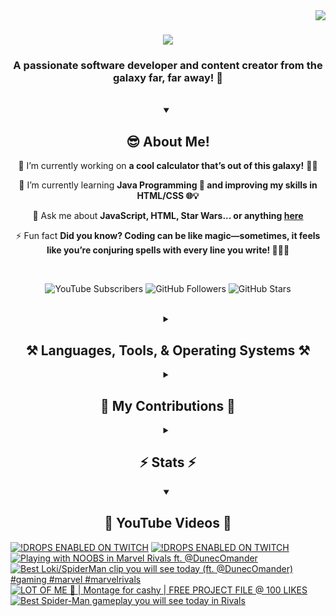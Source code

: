<!-- Visitor Count -->
<img align="right" src="https://visitor-badge.laobi.icu/badge?page_id=VexlsGG.VexlsGG" />

<!-- Typing Text -->
<h1 align="center">
    <img src="https://readme-typing-svg.demolab.com/?font=Fira+Code&size=35&center=true&vCenter=true&width=500&height=70&duration=5000&lines=Hello+Fellow+Human!+👋;+I'm+VexlsGG!;" />
</h1>

<!-- Top Quick About Me -->
<h3 align="center">A passionate software developer and content creator from the galaxy far, far away! 🌌</h3>

<br/>

<!-- About Me Full -->
<details open>
    <summary align="center"><h2>😎 About Me!</h2></summary>
<div align="center">
 
 🔭 I’m currently working on **a cool calculator that’s out of this galaxy!** 🧮✨

 🌱 I’m currently learning **Java Programming 🤖 and improving my skills in HTML/CSS 🌐💡**

 💬 Ask me about **JavaScript, HTML, Star Wars... or anything [here](https://github.com/VexlsGG/VexlsGG/issues)**

 ⚡ Fun fact **Did you know? Coding can be like magic—sometimes, it feels like you’re conjuring spells with every line you write! 🧙‍♂️✨**

</div>
</details>

<br/>

<!-- Active Statistics (subs, follows, etc) -->
<p align="center">
  <a href="https://www.youtube.com/@VexlsGG" style="text-decoration: none;">
    <img alt="YouTube Subscribers" title="Subscribe to my YouTube channel" src="https://custom-icon-badges.demolab.com/youtube/channel/subscribers/UCASXY-WnRn7_tFLd9rprB8g?color=%23E05D44&label=SUBSCRIBE&logo=video&logoColor=white&style=for-the-badge&labelColor=CE4630"/>
  </a>
  <a href="https://github.com/VexlsGG" style="text-decoration: none;">
    <img alt="GitHub Followers" title="Follow me on GitHub" src="https://custom-icon-badges.demolab.com/github/followers/VexlsGG?color=236ad3&labelColor=1155ba&style=for-the-badge&logo=person-add&label=Follow&logoColor=white"/>
  </a>
  <a href="https://github.com/VexlsGG" style="text-decoration: none;">
    <img alt="GitHub Stars" title="Total stars on GitHub" src="https://custom-icon-badges.demolab.com/github/stars/VexlsGG?color=55960c&style=for-the-badge&labelColor=488207&logo=star"/>
  </a>
</p>

<br/>

<!-- Languages and Tools I use -->
<details>
    <summary align="center"><h2 align="center">⚒️ Languages, Tools, & Operating Systems ⚒️</h2></summary>
<br/>
<div align="center">
    <h2><bold><i>Languages</i></bold></h2>
    <img src="https://skillicons.dev/icons?i=javascript,html,css,vue,electron,react,python,nodejs,npm"></img>
    <h2><bold><i>Tools</i></bold></h2>
    <img src="https://skillicons.dev/icons?i=figma,vscode,github,ps,ae,pr,blender,replit,unreal,gmail,notion"></img>
    <h2><bold><i>Operating Systems</i></bold></h2>
    <img src="https://skillicons.dev/icons?i=windows,apple"></img>

</div>

<br/>
</details>

<!-- Contributions -->
<details>
    <summary align="center"><h2>🐍 My Contributions 🐍</h2></summary>
<br>
<div align="center">
  <img alt="snake eating my contributions" src="https://github.com/vexlsgg/vexlsgg/blob/output/github-snake-dark.svg" />
</div>

<br/>
</details>

<!-- Stats -->
<details>
    <summary align="center"><h2>⚡ Stats ⚡</h2></summary>
<br>
<div align="center">
  <img width="390" src="https://github-readme-streak-stats.herokuapp.com/?user=VexlsGG&theme=radical&border_radius=10" alt="streak stats"/>
  <img width="390" src="https://github-readme-stats.vercel.app/api?username=VexlsGG&show_icons=true&theme=radical&border_radius=10" alt="readme stats" />
  <br/>
  <img width="325" align="center" src="https://github-readme-stats.vercel.app/api/top-langs/?username=VexlsGG&layout=compact&theme=radical&border_radius=10" alt="top langs" />
</div>
</details>

<!-- YouTube -->
<details open>
    <summary align="center"><h2>🎥 YouTube Videos 🎥</h2></summary>
    
<!-- BEGIN YOUTUBE-CARDS -->
[![!DROPS ENABLED ON TWITCH](https://ytcards.demolab.com/?id=umJxJCd8Oj0&title=%21DROPS+ENABLED+ON+TWITCH&lang=en&timestamp=1743197392&background_color=%230d1117&title_color=%23ffffff&stats_color=%23dedede&max_title_lines=1&width=250&border_radius=5 "!DROPS ENABLED ON TWITCH")](https://www.youtube.com/watch?v=umJxJCd8Oj0)
[![!DROPS ENABLED ON TWITCH](https://ytcards.demolab.com/?id=OM4CmbpeyNo&title=%21DROPS+ENABLED+ON+TWITCH&lang=en&timestamp=1743197387&background_color=%230d1117&title_color=%23ffffff&stats_color=%23dedede&max_title_lines=1&width=250&border_radius=5 "!DROPS ENABLED ON TWITCH")](https://www.youtube.com/watch?v=OM4CmbpeyNo)
[![Playing with NOOBS in Marvel Rivals ft. @DunecOmander](https://ytcards.demolab.com/?id=c8uj9warwrU&title=Playing+with+NOOBS+in+Marvel+Rivals+ft.+%40DunecOmander&lang=en&timestamp=1742642059&background_color=%230d1117&title_color=%23ffffff&stats_color=%23dedede&max_title_lines=1&width=250&border_radius=5 "Playing with NOOBS in Marvel Rivals ft. @DunecOmander")](https://www.youtube.com/watch?v=c8uj9warwrU)
[![Best Loki/SpiderMan clip you will see today (ft. @DunecOmander) #gaming #marvel #marvelrivals](https://ytcards.demolab.com/?id=N4D13ktu_To&title=Best+Loki%2FSpiderMan+clip+you+will+see+today+%28ft.+%40DunecOmander%29+%23gaming+%23marvel+%23marvelrivals&lang=en&timestamp=1742262800&background_color=%230d1117&title_color=%23ffffff&stats_color=%23dedede&max_title_lines=1&width=250&border_radius=5 "Best Loki/SpiderMan clip you will see today (ft. @DunecOmander) #gaming #marvel #marvelrivals")](https://www.youtube.com/watch?v=N4D13ktu_To)
[![LOT OF ME 🥹 | Montage for cashy | FREE PROJECT FILE @ 100 LIKES](https://ytcards.demolab.com/?id=ADed5N1cCWk&title=LOT+OF+ME+%F0%9F%A5%B9+%7C+Montage+for+cashy+%7C+FREE+PROJECT+FILE+%40+100+LIKES&lang=en&timestamp=1742002147&background_color=%230d1117&title_color=%23ffffff&stats_color=%23dedede&max_title_lines=1&width=250&border_radius=5 "LOT OF ME 🥹 | Montage for cashy | FREE PROJECT FILE @ 100 LIKES")](https://www.youtube.com/watch?v=ADed5N1cCWk)
[![Best Spider-Man gameplay you will see today in Rivals](https://ytcards.demolab.com/?id=GUd-y_RHnko&title=Best+Spider-Man+gameplay+you+will+see+today+in+Rivals&lang=en&timestamp=1741898013&background_color=%230d1117&title_color=%23ffffff&stats_color=%23dedede&max_title_lines=1&width=250&border_radius=5 "Best Spider-Man gameplay you will see today in Rivals")](https://www.youtube.com/watch?v=GUd-y_RHnko)
<!-- END YOUTUBE-CARDS -->
</details>
